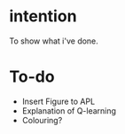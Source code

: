 # intention
To show what i've done.

# To-do
-   Insert Figure to APL
-   Explanation of Q-learning
-   Colouring?